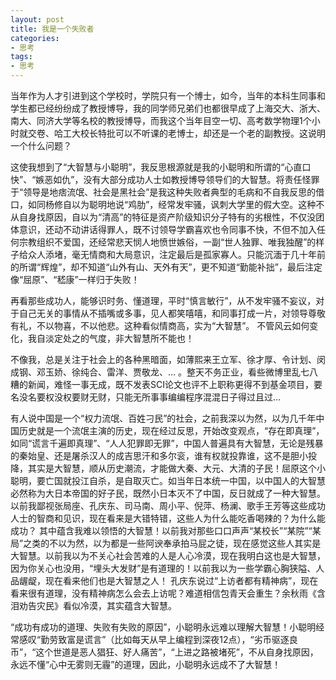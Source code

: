 ```yaml
---
layout: post
title: 我是一个失败者
categories:
- 思考
tags:
- 思考
---
```

<!--more-->
当年作为人才引进到这个学校时，学院只有一个博士，如今，当年的本科生同事和学生都已经纷纷成了教授博导，我的同学师兄弟们也都很早成了上海交大、浙大、南大、同济大学等名校的教授博导，而我这个当年目空一切、高考数学物理1个小时就交卷、哈工大校长特批可以不听课的老博士，却还是一个老的副教授。这说明一个什么问题？  

这使我想到了“大智慧与小聪明”，我反思根源就是我的小聪明和所谓的“心直口快”、“嫉恶如仇”，没有大部分成功人士如教授博导领导们的大智慧。将责任怪罪于“领导是地痞流氓、社会是黑社会”是我这种失败者典型的毛病和不自我反思的借口，如同杨修自以为聪明地说“鸡肋”，经常发牢骚，讽刺大学里的假大空。这种不从自身找原因，自以为“清高”的特征是资产阶级知识分子特有的劣根性，不仅没团体意识，还动不动讲话得罪人，既不讨领导学霸喜欢也令同事不快，不但不加入任何宗教组织不爱国，还经常悲天悯人地愤世嫉俗，一副“世人独罪、唯我独醒”的样子给众人添堵，毫无情商和大局意识，注定最后是孤家寡人。只能沉湎于几十年前的所谓“辉煌”，却不知道“山外有山、天外有天”，更不知道“勤能补拙”，最后注定像“屈原”、“嵇康”一样归于失败！

再看那些成功人，能够识时务、懂道理，平时“慎言敏行”，从不发牢骚不妄议，对于自己无关的事情从不插嘴或多事，见人都笑嘻嘻，和同事打成一片，对领导尊敬有礼，不以物喜，不以他悲。这种看似情商高，实为“大智慧”。 不管风云如何变化，我自淡定处之的气度，非大智慧所不能也！

不像我，总是关注于社会上的各种黑暗面，如薄熙来王立军、徐才厚、令计划、闵成钢、邓玉娇、徐纯合、雷洋、贾敬龙、... 。整天不务正业，看些微博里乱七八糟的新闻，难怪一事无成，既不发表SCI论文也评不上职称更得不到基金项目，要名没名要权没权要财无财，只能无所事事编编程序混混日子得过且过...

有人说中国是一个“权力流氓、百姓刁民”的社会，之前我深以为然，以为几千年中国历史就是一个流氓主演的历史，现在经过反思，开始改变观点，“存在即真理”，如同“谎言千遍即真理”、“人人犯罪即无罪”，中国人普遍具有大智慧，无论是残暴的秦始皇、还是屠杀汉人的成吉思汗和多尔衮，谁有权就投靠谁，这不是胆小投降，其实是大智慧，顺从历史潮流，才能做大秦、大元、大清的子民！屈原这个小聪明，要亡国就投江自杀，是自取灭亡。如当年日本统一中国，以中国人的大智慧必然称为大日本帝国的好子民，既然小日本灭不了中国，反日就成了一种大智慧。以前我鄙视张局座、孔庆东、司马南、周小平、倪萍、杨澜、歌手王芳等这些成功人士的智商和见识，现在看来是大错特错，这些人为什么能吃香喝辣的？为什么能成功？ 其中蕴含我难以领悟的大智慧！以前我对那些口口声声“某校长”“某院”“某局”之类的不以为然，以为都是一些阿谀奉承拍马屁之徒，现在感觉这些人其实是大智慧。以前我以为不关心社会苦难的人是人心冷漠，现在我明白这也是大智慧，因为你关心也没用，“埋头大发财”是有道理的！以前我以为一些学霸心胸狭隘、人品龌龊，现在看来他们也是大智慧之人！ 孔庆东说过“上访者都有精神病”，现在看来很有道理，没有精神病怎么会去上访呢？难道相信包青天会重生？余秋雨《含泪劝告灾民》看似冷漠，其实蕴含大智慧。


“成功有成功的道理、失败有失败的原因”，小聪明永远难以理解大智慧！小聪明经常感叹“勤劳致富是谎言”（比如每天从早上编程到深夜12点），“劣币驱逐良币”，“这个世道是恶人猖狂、好人痛苦”，“上进之路被堵死”，不从自身找原因，永远不懂“心中无雾则无霾”的道理，因此，小聪明永远成不了大智慧！
